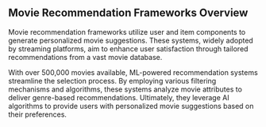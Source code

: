 ## Movie Recommendation Frameworks Overview

Movie recommendation frameworks utilize user and item components to generate personalized movie suggestions. These systems, widely adopted by streaming platforms, aim to enhance user satisfaction through tailored recommendations from a vast movie database. 

With over 500,000 movies available, ML-powered recommendation systems streamline the selection process. By employing various filtering mechanisms and algorithms, these systems analyze movie attributes to deliver genre-based recommendations. Ultimately, they leverage AI algorithms to provide users with personalized movie suggestions based on their preferences.
